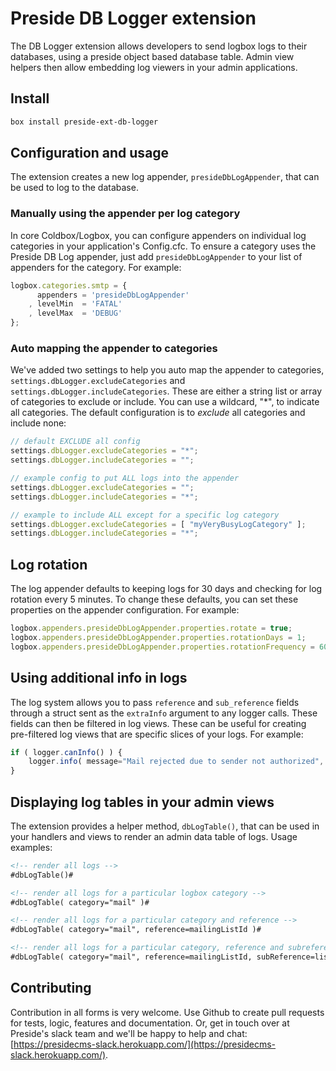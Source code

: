 # Preside DB Logger extension

The DB Logger extension allows developers to send logbox logs to their databases, using a preside object based database table. Admin view helpers then allow embedding log viewers in your admin applications.

## Install

```bash
box install preside-ext-db-logger
```

## Configuration and usage

The extension creates a new log appender, `presideDbLogAppender`, that can be used to log to the database.

### Manually using the appender per log category

In core Coldbox/Logbox, you can configure appenders on individual log categories in your application's Config.cfc. To ensure a category uses the Preside DB Log appender, just add `presideDbLogAppender` to your list of appenders for the category. For example:


```js
logbox.categories.smtp = {
	  appenders = 'presideDbLogAppender'
	, levelMin  = 'FATAL'
	, levelMax  = 'DEBUG'
};
```

### Auto mapping the appender to categories

We've added two settings to help you auto map the appender to categories, `settings.dbLogger.excludeCategories` and `settings.dbLogger.includeCategories`. These are either a string list or array of categories to exclude or include. You can use a wildcard, "\*", to indicate all categories. The default configuration is to _exclude_ all categories and include none:

```js
// default EXCLUDE all config
settings.dbLogger.excludeCategories = "*";
settings.dbLogger.includeCategories = "";

// example config to put ALL logs into the appender
settings.dbLogger.excludeCategories = "";
settings.dbLogger.includeCategories = "*";

// example to include ALL except for a specific log category
settings.dbLogger.excludeCategories = [ "myVeryBusyLogCategory" ];
settings.dbLogger.includeCategories = "*";
```

## Log rotation

The log appender defaults to keeping logs for 30 days and checking for log rotation every 5 minutes. To change these defaults, you can set these properties on the appender configuration. For example:

```js
logbox.appenders.presideDbLogAppender.properties.rotate = true;
logbox.appenders.presideDbLogAppender.properties.rotationDays = 1;
logbox.appenders.presideDbLogAppender.properties.rotationFrequency = 60; // minutes
```

## Using additional info in logs

The log system allows you to pass `reference` and `sub_reference` fields through a struct sent as the `extraInfo` argument to any logger calls. These fields can then be filtered in log views. These can be useful for creating pre-filtered log views that are specific slices of your logs. For example:

```js
if ( logger.canInfo() ) {
	logger.info( message="Mail rejected due to sender not authorized", extraInfo={ reference=mailingListId, sub_reference=senderAddress } );
}
```

## Displaying log tables in your admin views

The extension provides a helper method, `dbLogTable()`, that can be used in your handlers and views to render an admin data table of logs. Usage examples:

```html
<!-- render all logs -->
#dbLogTable()#

<!-- render all logs for a particular logbox category -->
#dbLogTable( category="mail" )#

<!-- render all logs for a particular category and reference -->
#dbLogTable( category="mail", reference=mailingListId )#

<!-- render all logs for a particular category, reference and subreference -->
#dbLogTable( category="mail", reference=mailingListId, subReference=listMemberEmail )#
```

## Contributing

Contribution in all forms is very welcome. Use Github to create pull requests for tests, logic, features and documentation. Or, get in touch over at Preside's slack team and we'll be happy to help and chat: [https://presidecms-slack.herokuapp.com/](https://presidecms-slack.herokuapp.com/).
